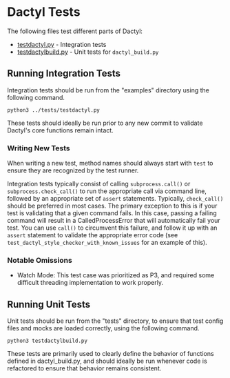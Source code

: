 # Dactyl Tests

The following files test different parts of Dactyl:

- [testdactyl.py](./testdactyl.py) - Integration tests
- [testdactylbuild.py](./testdactylbuild.py) - Unit tests for `dactyl_build.py`

## Running Integration Tests

Integration tests should be run from the "examples" directory using the following command.

```
python3 ../tests/testdactyl.py
```

These tests should ideally be run prior to any new commit to validate Dactyl's core functions remain intact.

### Writing New Tests

When writing a new test, method names should always start with `test` to ensure they are recognized by the test runner.

Integration tests typically consist of calling `subprocess.call()` or `subprocess.check_call()` to run the appropriate call via command line, followed by an appropriate set of `assert` statements.  Typically, `check_call()` should
be preferred in most cases.  The primary exception to this is if your test is validating that a given command fails.  In this case, passing a failing command will result in a CalledProcessError that will automatically fail your test.
You can use `call()` to circumvent this failure, and follow it up with an `assert` statement to validate the appropriate error code (see `test_dactyl_style_checker_with_known_issues` for an example of this).

### Notable Omissions

- Watch Mode: This test case was prioritized as P3, and required some difficult threading implementation to work properly.

## Running Unit Tests

Unit tests should be run from the "tests" directory, to ensure that test config files and mocks are loaded correctly, using the following command.

```
python3 testdactylbuild.py
```

These tests are primarily used to clearly define the behavior of functions defined in dactyl_build.py, and should ideally be run whenever code is refactored to ensure that behavior remains consistent.